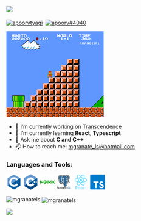 <p align="left">  <img  pointer-events="none" cursor="default" src="https://github.com/MGranatels/MGranatels/blob/main/ezgif.com-video-to-gif.gif"> </p>

<p align="left">
<a href="https://linkedin.com/in/apoorvtyagi" target="blank"><img align="center" src="https://cdn.jsdelivr.net/npm/simple-icons@3.0.1/icons/linkedin.svg" alt="apoorvtyagi" height="30" width="30" /></a>&nbsp;
<a href="http://discord.com/users/mgranate_ls" target="blank"><img align="center" src="https://cdn.jsdelivr.net/npm/simple-icons@3.0.1/icons/discord.svg" alt="apoorv#4040" height="40" width="30" /></a>&nbsp;
</p>


<p align="left">
  <img src="https://github.com/MGranatels/MGranatels/blob/main/giphy%20mario.gif">
</p>

<p align="left">
  <ul>
    <li>🔭 I’m currently working on <a href="https://github.com/MM1212/ft_transcendence">Transcendence</a></li>
    <li>🌱 I’m currently learning <strong>React, Typescript</strong></li>
    <li>💬 Ask me about <strong>C and C++</strong></li>
    <li>📫 How to reach me: <a href="mailto:mgranate_ls@hotmail.com">mgranate_ls@hotmail.com</a></li>
  </ul>
</p>

<h3 align="left">Languages and Tools:</h3>
<p align="left"> <a href="https://www.cprogramming.com/" target="_blank" rel="noreferrer"> <img src="https://raw.githubusercontent.com/devicons/devicon/master/icons/c/c-original.svg" alt="c" width="40" height="40"/> </a> <a href="https://www.w3schools.com/cpp/" target="_blank" rel="noreferrer"> <img src="https://raw.githubusercontent.com/devicons/devicon/master/icons/cplusplus/cplusplus-original.svg" alt="cplusplus" width="40" height="40"/> </a> <a href="https://www.nginx.com" target="_blank" rel="noreferrer"> <img src="https://raw.githubusercontent.com/devicons/devicon/master/icons/nginx/nginx-original.svg" alt="nginx" width="40" height="40"/> </a> <a href="https://www.postgresql.org" target="_blank" rel="noreferrer"> <img src="https://raw.githubusercontent.com/devicons/devicon/master/icons/postgresql/postgresql-original-wordmark.svg" alt="postgresql" width="40" height="40"/> </a> <a href="https://reactjs.org/" target="_blank" rel="noreferrer"> <img src="https://raw.githubusercontent.com/devicons/devicon/master/icons/react/react-original-wordmark.svg" alt="react" width="40" height="40"/> </a> <a href="https://www.typescriptlang.org/" target="_blank" rel="noreferrer"> <img src="https://raw.githubusercontent.com/devicons/devicon/master/icons/typescript/typescript-original.svg" alt="typescript" width="40" height="40"/> </a> </p>

<p><img align="left" src="https://badge.mediaplus.ma/binary/mgranate?1337Badge=off&UM6P=off" alt="mgranatels" /></p>

<p>&nbsp;<img align="center" src="https://github-readme-stats.vercel.app/api?username=mgranatels&show_icons=true&locale=en" alt="mgranatels" /></p>

<p>&nbsp;<img align="left" src="https://camo.githubusercontent.com/992babdffd8c74a1502de375fbdf7e4d54773242/68747470733a2f2f6d656469612e67697068792e636f6d2f6d656469612f53576f536b4e36447854737a71494b4571762f67697068792e676966"/></p>

